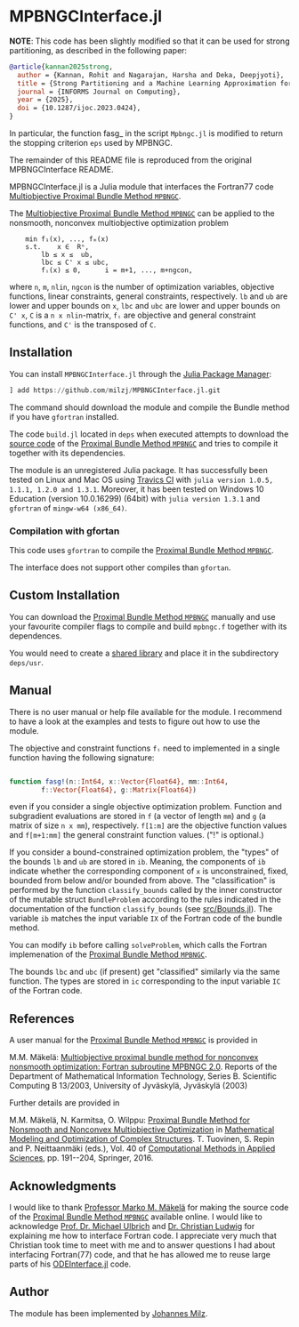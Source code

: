 
# MPBNGCInterface.jl

**NOTE**: This code has been slightly modified so that it can be used for strong partitioning, as described in the following paper:
```bibtex
@article{kannan2025strong,
  author = {Kannan, Rohit and Nagarajan, Harsha and Deka, Deepjyoti},
  title = {Strong Partitioning and a Machine Learning Approximation for Accelerating the Global Optimization of Nonconvex {QCQPs}},
  journal = {INFORMS Journal on Computing},
  year = {2025},
  doi = {10.1287/ijoc.2023.0424},
}
```
In particular, the function fasg_ in the script `Mpbngc.jl` is modified to return the stopping criterion `eps` used by MPBNGC.

The remainder of this README file is reproduced from the original MPBNGCInterface README.


MPBNGCInterface.jl is a Julia module that interfaces
the Fortran77 code 
[Multiobjective Proximal Bundle Method `MPBNGC`](http://napsu.karmitsa.fi/proxbundle/).


The [Multiobjective Proximal Bundle Method `MPBNGC`](http://napsu.karmitsa.fi/proxbundle/)
can be applied to the nonsmooth, nonconvex multiobjective optimization problem
   
		min f₁(x), ..., fₘ(x) 
		s.t. 	x ∈  Rⁿ, 
		 	lb ≤ x ≤  ub,
			lbc ≤ C' x ≤ ubc, 
			fᵢ(x) ≤ 0,		i = m+1, ..., m+ngcon,

where 
`n`, `m`, `nlin`, `ngcon` is the number of 
optimization variables, 
objective functions,
linear constraints,
general constraints, respectively.
`lb` and `ub` are lower and upper bounds on `x`,
`lbc` and `ubc` are lower and upper bounds on `C' x`,
`C` is a `n x nlin`-matrix,
`fᵢ` are objective and general constraint functions,
and `C'` is the transposed of `C`.



## Installation

You can install `MPBNGCInterface.jl` through the 
[Julia Package Manager](https://docs.julialang.org/en/v1/stdlib/Pkg/index.html):

```julia
] add https://github.com/milzj/MPBNGCInterface.jl.git
```

The command should download the module and compile
the Bundle method if you have `gfortran` installed. 

The code `build.jl` located in `deps`
when executed attempts to download the
[source code](http://napsu.karmitsa.fi/proxbundle/pb/mpbngc.tar.gz)
of the 
[Proximal Bundle Method `MPBNGC`](http://napsu.karmitsa.fi/proxbundle/)
and tries to compile it together with its dependencies.

The module is an unregistered Julia package. It has successfully been tested
on Linux and Mac OS using [Travics CI](https://travis-ci.com/)
with `julia version 1.0.5, 1.1.1, 1.2.0 and 1.3.1`.
Moreover, it has been tested on Windows 10 Education (version 10.0.16299) (64bit) with
`julia version 1.3.1` and `gfortran` of `mingw-w64 (x86_64)`.

### Compilation with gfortan

This code uses `gfortran` to compile the 
[Proximal Bundle Method `MPBNGC`](http://napsu.karmitsa.fi/proxbundle/).

The interface does not support other compiles than `gfortan`.

## Custom Installation

You can download the
[Proximal Bundle Method `MPBNGC`](http://napsu.karmitsa.fi/proxbundle/)
manually and use your favourite compiler flags to compile
and build `mpbngc.f` together with its dependences. 

You would need to create a 
[shared library](https://docs.julialang.org/en/v1/manual/calling-c-and-fortran-code/)
and place it in the subdirectory `deps/usr`. 

## Manual

There is no user manual or help file available for the module.
I recommend to have a look at the examples and
tests to figure out how to use the module. 

The objective and constraint functions `fᵢ` need to implemented
in a single function having the following signature: 
	
```julia

function fasg!(n::Int64, x::Vector{Float64}, mm::Int64, 
		f::Vector{Float64}, g::Matrix{Float64})

```
even if you consider a single objective optimization problem. 
Function and subgradient evaluations are stored in 
`f` (a vector of length `mm`) and
`g` (a matrix of size `n x mm`), respectively. 
`f[1:m]` are the objective function values and
`f[m+1:mm]` the general constraint function values. 
("!" is optional.)

If you consider a bound-constrained optimization problem,
the "types" of the bounds `lb` and `ub` are stored in `ib`. Meaning, 
the components of `ib` indicate whether the corresponding
component of `x` is unconstrained, fixed, bounded from below and/or
bounded from above. 
The "classification" is performed by the function `classify_bounds`
called by the inner constructor
of the mutable struct `BundleProblem` according to
the rules indicated in the documentation of the function `classify_bounds`
(see [src/Bounds.jl](./src/Bounds.jl)). The variable `ib` matches 
the input variable `IX` of the Fortran code of the bundle method.

You can modify `ib` before calling `solveProblem`, which
calls the Fortran implemenation of the 
[Proximal Bundle Method `MPBNGC`](http://napsu.karmitsa.fi/proxbundle/). 

The bounds `lbc` and `ubc` (if present) get "classified" similarly
via the same function. The types are stored in `ic` corresponding to 
the input variable `IC` of the Fortran code. 

## References 

A user manual for the 
[Proximal Bundle Method `MPBNGC`](http://napsu.karmitsa.fi/proxbundle/)
is provided in

M.M. Mäkelä: [Multiobjective proximal bundle method for
nonconvex nonsmooth optimization: Fortran
subroutine MPBNGC 2.0](http://napsu.karmitsa.fi/publications/pbncgc_report.pdf). 
Reports of the Department of
Mathematical Information Technology, Series
B. Scientific Computing B 13/2003, University of Jyväskylä, Jyväskylä (2003)
 
Further details are provided in 

M.M. Mäkelä, N. Karmitsa, O. Wilppu: [Proximal Bundle Method for Nonsmooth
and Nonconvex Multiobjective Optimization](http://napsu.karmitsa.fi/publications/pbm.pdf)
in [Mathematical Modeling and Optimization of Complex Structures](http://link.springer.com/book/10.1007/978-3-319-23564-6). 
T. Tuovinen, S. Repin and P. Neittaanmäki (eds.), 
Vol. 40 of 
[Computational Methods in Applied Sciences](https://link.springer.com/bookseries/6899), 
pp. 191--204, Springer, 2016.

## Acknowledgments

I would like to thank [Professor Marko M. Mäkelä](https://www.utu.fi/en/people/marko-makela)
for making the source code of the
[Proximal Bundle Method `MPBNGC`](http://napsu.karmitsa.fi/proxbundle/)
available online. I would like to acknowledge
[Prof. Dr. Michael Ulbrich](https://www-m1.ma.tum.de/bin/view/Lehrstuhl/MichaelUlbrich)
and [Dr. Christian Ludwig](https://github.com/luchr)
for explaining me how to interface Fortran code. 
I appreciate very much that Christian took time to meet with me and to answer questions
I had about interfacing Fortran(77) code, and that he has allowed me to reuse 
large parts of his [ODEInterface.jl](https://github.com/luchr/ODEInterface.jl) code. 

## Author

The module has been implemented by 
[Johannes Milz](https://www-m1.ma.tum.de/bin/view/Lehrstuhl/JohannesMilz).
